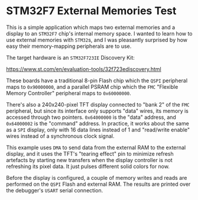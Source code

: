# STM32F7 External Memories Test

This is a simple application which maps two external memories and a display to an `STM32F7` chip's internal memory space. I wanted to learn how to use external memories with `STM32`s, and I was pleasantly surprised by how easy their memory-mapping peripherals are to use.

The target hardware is an `STM32F723IE` Discovery Kit:

https://www.st.com/en/evaluation-tools/32f723ediscovery.html

These boards have a traditional 8-pin Flash chip which the `QSPI` peripheral maps to `0x90000000`, and a parallel PSRAM chip which the `FMC` "Flexible Memory Controller" peripheral maps to `0x60000000`.

There's also a 240x240-pixel TFT display connected to "bank 2" of the `FMC` peripheral, but since its interface only supports "data" wires, its memory is accessed through two pointers. `0x64000000` is the "data" address, and `0x64000002` is the "command" address. In practice, it works about the same as a `SPI` display, only with 16 data lines instead of 1 and "read/write enable" wires instead of a synchronous clock signal.

This example uses `DMA` to send data from the external RAM to the external display, and it uses the TFT's "tearing effect" pin to minimize refresh artefacts by starting new transfers when the display controller is not refreshing its pixel data. It just pulses different solid colors for now.

Before the display is configured, a couple of memory writes and reads are performed on the `QSPI` Flash and external RAM. The results are printed over the debugger's `USART` serial connection.
